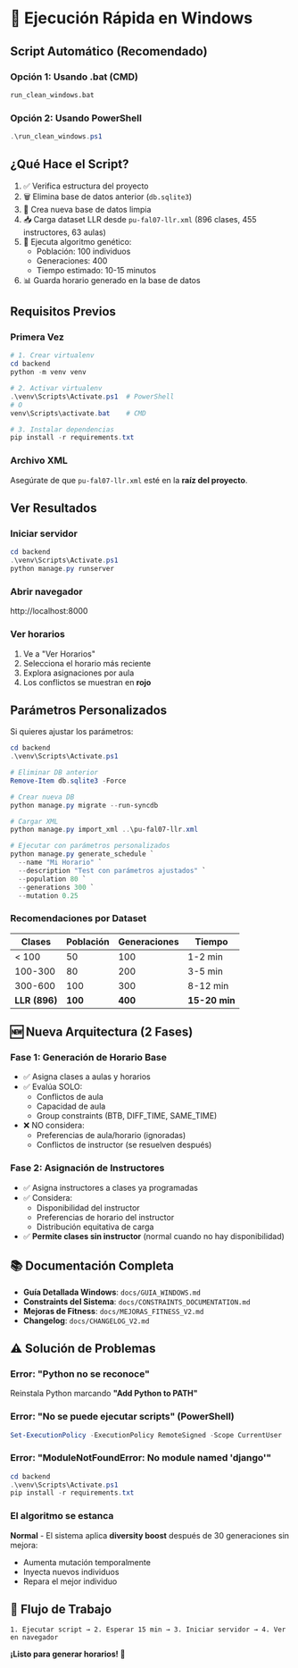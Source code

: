 # 🚀 Ejecución Rápida en Windows

## Script Automático (Recomendado)

### Opción 1: Usando .bat (CMD)
```cmd
run_clean_windows.bat
```

### Opción 2: Usando PowerShell
```powershell
.\run_clean_windows.ps1
```

## ¿Qué Hace el Script?

1. ✅ Verifica estructura del proyecto
2. 🗑️ Elimina base de datos anterior (`db.sqlite3`)
3. 🔧 Crea nueva base de datos limpia
4. 📥 Carga dataset LLR desde `pu-fal07-llr.xml` (896 clases, 455 instructores, 63 aulas)
5. 🧬 Ejecuta algoritmo genético:
   - Población: 100 individuos
   - Generaciones: 400
   - Tiempo estimado: 10-15 minutos
6. 📊 Guarda horario generado en la base de datos

## Requisitos Previos

### Primera Vez
```powershell
# 1. Crear virtualenv
cd backend
python -m venv venv

# 2. Activar virtualenv
.\venv\Scripts\Activate.ps1  # PowerShell
# O
venv\Scripts\activate.bat    # CMD

# 3. Instalar dependencias
pip install -r requirements.txt
```

### Archivo XML
Asegúrate de que `pu-fal07-llr.xml` esté en la **raíz del proyecto**.

## Ver Resultados

### Iniciar servidor
```powershell
cd backend
.\venv\Scripts\Activate.ps1
python manage.py runserver
```

### Abrir navegador
http://localhost:8000

### Ver horarios
1. Ve a "Ver Horarios"
2. Selecciona el horario más reciente
3. Explora asignaciones por aula
4. Los conflictos se muestran en **rojo**

## Parámetros Personalizados

Si quieres ajustar los parámetros:

```powershell
cd backend
.\venv\Scripts\Activate.ps1

# Eliminar DB anterior
Remove-Item db.sqlite3 -Force

# Crear nueva DB
python manage.py migrate --run-syncdb

# Cargar XML
python manage.py import_xml ..\pu-fal07-llr.xml

# Ejecutar con parámetros personalizados
python manage.py generate_schedule `
  --name "Mi Horario" `
  --description "Test con parámetros ajustados" `
  --population 80 `
  --generations 300 `
  --mutation 0.25
```

### Recomendaciones por Dataset

| Clases | Población | Generaciones | Tiempo |
|--------|-----------|--------------|--------|
| < 100  | 50        | 100          | 1-2 min |
| 100-300| 80        | 200          | 3-5 min |
| 300-600| 100       | 300          | 8-12 min |
| **LLR (896)** | **100** | **400** | **15-20 min** |

## 🆕 Nueva Arquitectura (2 Fases)

### Fase 1: Generación de Horario Base
- ✅ Asigna clases a aulas y horarios
- ✅ Evalúa SOLO:
  - Conflictos de aula
  - Capacidad de aula
  - Group constraints (BTB, DIFF_TIME, SAME_TIME)
- ❌ NO considera:
  - Preferencias de aula/horario (ignoradas)
  - Conflictos de instructor (se resuelven después)

### Fase 2: Asignación de Instructores
- ✅ Asigna instructores a clases ya programadas
- ✅ Considera:
  - Disponibilidad del instructor
  - Preferencias de horario del instructor
  - Distribución equitativa de carga
- ✅ **Permite clases sin instructor** (normal cuando no hay disponibilidad)

## 📚 Documentación Completa

- **Guía Detallada Windows**: `docs/GUIA_WINDOWS.md`
- **Constraints del Sistema**: `docs/CONSTRAINTS_DOCUMENTATION.md`
- **Mejoras de Fitness**: `docs/MEJORAS_FITNESS_V2.md`
- **Changelog**: `docs/CHANGELOG_V2.md`

## ⚠️ Solución de Problemas

### Error: "Python no se reconoce"
Reinstala Python marcando **"Add Python to PATH"**

### Error: "No se puede ejecutar scripts" (PowerShell)
```powershell
Set-ExecutionPolicy -ExecutionPolicy RemoteSigned -Scope CurrentUser
```

### Error: "ModuleNotFoundError: No module named 'django'"
```powershell
cd backend
.\venv\Scripts\Activate.ps1
pip install -r requirements.txt
```

### El algoritmo se estanca
**Normal** - El sistema aplica **diversity boost** después de 30 generaciones sin mejora:
- Aumenta mutación temporalmente
- Inyecta nuevos individuos
- Repara el mejor individuo

## 🎯 Flujo de Trabajo

```
1. Ejecutar script → 2. Esperar 15 min → 3. Iniciar servidor → 4. Ver en navegador
```

**¡Listo para generar horarios! 🚀**
